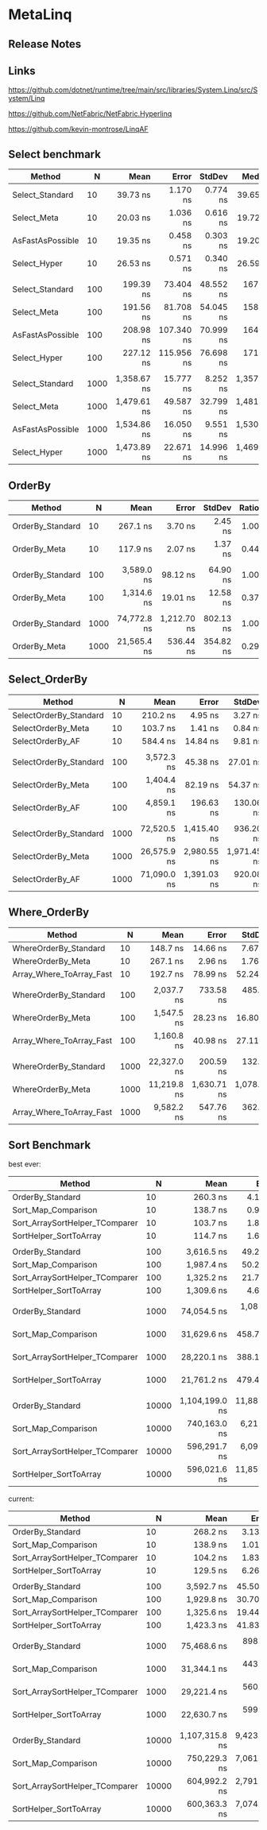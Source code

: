 # MetaLinq


## Release Notes

## Links

https://github.com/dotnet/runtime/tree/main/src/libraries/System.Linq/src/System/Linq

https://github.com/NetFabric/NetFabric.Hyperlinq

https://github.com/kevin-montrose/LinqAF

## Select benchmark

|           Method |    N |        Mean |      Error |    StdDev |      Median | Ratio | RatioSD |  Gen 0 |  Gen 1 | Allocated |
|----------------- |----- |------------:|-----------:|----------:|------------:|------:|--------:|-------:|-------:|----------:|
|  Select_Standard |   10 |    39.73 ns |   1.170 ns |  0.774 ns |    39.65 ns |  1.00 |    0.00 | 0.0178 |      - |     112 B |
|      Select_Meta |   10 |    20.03 ns |   1.036 ns |  0.616 ns |    19.72 ns |  0.51 |    0.02 | 0.0102 |      - |      64 B |
| AsFastAsPossible |   10 |    19.35 ns |   0.458 ns |  0.303 ns |    19.20 ns |  0.49 |    0.01 | 0.0102 |      - |      64 B |
|     Select_Hyper |   10 |    26.53 ns |   0.571 ns |  0.340 ns |    26.59 ns |  0.67 |    0.02 | 0.0102 |      - |      64 B |
|                  |      |             |            |           |             |       |         |        |        |           |
|  Select_Standard |  100 |   199.39 ns |  73.404 ns | 48.552 ns |   167.94 ns |  1.00 |    0.00 | 0.0751 |      - |     472 B |
|      Select_Meta |  100 |   191.56 ns |  81.708 ns | 54.045 ns |   158.97 ns |  0.96 |    0.11 | 0.0675 |      - |     424 B |
| AsFastAsPossible |  100 |   208.98 ns | 107.340 ns | 70.999 ns |   164.30 ns |  1.03 |    0.14 | 0.0675 |      - |     424 B |
|     Select_Hyper |  100 |   227.12 ns | 115.956 ns | 76.698 ns |   171.54 ns |  1.12 |    0.13 | 0.0675 |      - |     424 B |
|                  |      |             |            |           |             |       |         |        |        |           |
|  Select_Standard | 1000 | 1,358.67 ns |  15.777 ns |  8.252 ns | 1,357.85 ns |  1.00 |    0.00 | 0.6485 | 0.0095 |   4,072 B |
|      Select_Meta | 1000 | 1,479.61 ns |  49.587 ns | 32.799 ns | 1,481.94 ns |  1.08 |    0.02 | 0.6409 | 0.0095 |   4,024 B |
| AsFastAsPossible | 1000 | 1,534.86 ns |  16.050 ns |  9.551 ns | 1,530.69 ns |  1.13 |    0.01 | 0.6409 | 0.0095 |   4,024 B |
|     Select_Hyper | 1000 | 1,473.89 ns |  22.671 ns | 14.996 ns | 1,469.46 ns |  1.09 |    0.02 | 0.6390 | 0.0095 |   4,024 B |

## OrderBy

|           Method |    N |        Mean |       Error |    StdDev | Ratio |  Gen 0 |  Gen 1 | Allocated |
|----------------- |----- |------------:|------------:|----------:|------:|-------:|-------:|----------:|
| OrderBy_Standard |   10 |    267.1 ns |     3.70 ns |   2.45 ns |  1.00 | 0.0815 |      - |     512 B |
|     OrderBy_Meta |   10 |    117.9 ns |     2.07 ns |   1.37 ns |  0.44 | 0.0267 |      - |     168 B |
|                  |      |             |             |           |       |        |        |           |
| OrderBy_Standard |  100 |  3,589.0 ns |    98.12 ns |  64.90 ns |  1.00 | 0.4234 |      - |   2,672 B |
|     OrderBy_Meta |  100 |  1,314.6 ns |    19.01 ns |  12.58 ns |  0.37 | 0.1984 |      - |   1,248 B |
|                  |      |             |             |           |       |        |        |           |
| OrderBy_Standard | 1000 | 74,772.8 ns | 1,212.70 ns | 802.13 ns |  1.00 | 3.7842 | 0.2441 |  24,272 B |
|     OrderBy_Meta | 1000 | 21,565.4 ns |   536.44 ns | 354.82 ns |  0.29 | 1.8921 | 0.0610 |  12,048 B |

## Select_OrderBy

|                 Method |    N |        Mean |       Error |      StdDev | Ratio | RatioSD |  Gen 0 |  Gen 1 | Allocated |
|----------------------- |----- |------------:|------------:|------------:|------:|--------:|-------:|-------:|----------:|
| SelectOrderBy_Standard |   10 |    210.2 ns |     4.95 ns |     3.27 ns |  1.00 |    0.00 | 0.0763 |      - |     480 B |
|     SelectOrderBy_Meta |   10 |    103.7 ns |     1.41 ns |     0.84 ns |  0.49 |    0.01 | 0.0305 |      - |     192 B |
|       SelectOrderBy_AF |   10 |    584.4 ns |    14.84 ns |     9.81 ns |  2.78 |    0.08 | 0.1307 |      - |     824 B |
|                        |      |             |             |             |       |         |        |        |           |
| SelectOrderBy_Standard |  100 |  3,572.3 ns |    45.38 ns |    27.01 ns |  1.00 |    0.00 | 0.3052 |      - |   1,920 B |
|     SelectOrderBy_Meta |  100 |  1,404.4 ns |    82.19 ns |    54.37 ns |  0.39 |    0.02 | 0.2022 |      - |   1,272 B |
|       SelectOrderBy_AF |  100 |  4,859.1 ns |   196.63 ns |   130.06 ns |  1.36 |    0.04 | 0.9460 |      - |   5,960 B |
|                        |      |             |             |             |       |         |        |        |           |
| SelectOrderBy_Standard | 1000 | 72,520.5 ns | 1,415.40 ns |   936.20 ns |  1.00 |    0.00 | 2.5635 |      - |  16,320 B |
|     SelectOrderBy_Meta | 1000 | 26,575.9 ns | 2,980.55 ns | 1,971.45 ns |  0.37 |    0.03 | 1.9226 | 0.0305 |  12,072 B |
|       SelectOrderBy_AF | 1000 | 71,090.0 ns | 1,391.03 ns |   920.08 ns |  0.98 |    0.02 | 7.2021 | 0.4883 |  45,544 B |

## Where_OrderBy

|                   Method |    N |        Mean |       Error |      StdDev | Ratio | RatioSD |  Gen 0 |  Gen 1 | Allocated |
|------------------------- |----- |------------:|------------:|------------:|------:|--------:|-------:|-------:|----------:|
|    WhereOrderBy_Standard |   10 |    148.7 ns |    14.66 ns |     7.67 ns |  1.00 |    0.00 | 0.0675 |      - |     424 B |
|        WhereOrderBy_Meta |   10 |    267.1 ns |     2.96 ns |     1.76 ns |  1.80 |    0.09 | 0.0229 |      - |     144 B |
| Array_Where_ToArray_Fast |   10 |    192.7 ns |    78.99 ns |    52.24 ns |  1.15 |    0.15 | 0.0229 |      - |     144 B |
|                          |      |             |             |             |       |         |        |        |           |
|    WhereOrderBy_Standard |  100 |  2,037.7 ns |   733.58 ns |   485.22 ns |  1.00 |    0.00 | 0.3071 |      - |   1,936 B |
|        WhereOrderBy_Meta |  100 |  1,547.5 ns |    28.23 ns |    16.80 ns |  0.82 |    0.17 | 0.1564 |      - |     992 B |
| Array_Where_ToArray_Fast |  100 |  1,160.8 ns |    40.98 ns |    27.11 ns |  0.60 |    0.14 | 0.1564 |      - |     992 B |
|                          |      |             |             |             |       |         |        |        |           |
|    WhereOrderBy_Standard | 1000 | 22,327.0 ns |   200.59 ns |   132.68 ns |  1.00 |    0.00 | 2.0752 | 0.0305 |  13,040 B |
|        WhereOrderBy_Meta | 1000 | 11,219.8 ns | 1,630.71 ns | 1,078.61 ns |  0.50 |    0.05 | 1.3275 | 0.0153 |   8,352 B |
| Array_Where_ToArray_Fast | 1000 |  9,582.2 ns |   547.76 ns |   362.31 ns |  0.43 |    0.02 | 1.3275 | 0.0153 |   8,352 B |

## Sort Benchmark

best ever:

|                         Method |     N |           Mean |        Error |      StdDev | Ratio |   Gen 0 |  Gen 1 | Allocated |
|------------------------------- |------ |---------------:|-------------:|------------:|------:|--------:|-------:|----------:|
|               OrderBy_Standard |    10 |       260.3 ns |      4.12 ns |     2.72 ns |  1.00 |  0.0815 |      - |     512 B |
|            Sort_Map_Comparison |    10 |       138.7 ns |      0.94 ns |     0.56 ns |  0.53 |  0.0508 |      - |     320 B |
| Sort_ArraySortHelper_TComparer |    10 |       103.7 ns |      1.89 ns |     1.25 ns |  0.40 |  0.0370 |      - |     232 B |
|         SortHelper_SortToArray |    10 |       114.7 ns |      1.61 ns |     0.96 ns |  0.44 |  0.0267 |      - |     168 B |
|                                |       |                |              |             |       |         |        |           |
|               OrderBy_Standard |   100 |     3,616.5 ns |     49.29 ns |    32.60 ns |  1.00 |  0.4234 |      - |   2,672 B |
|            Sort_Map_Comparison |   100 |     1,987.4 ns |     50.26 ns |    33.24 ns |  0.55 |  0.2785 |      - |   1,760 B |
| Sort_ArraySortHelper_TComparer |   100 |     1,325.2 ns |     21.74 ns |    14.38 ns |  0.37 |  0.2651 |      - |   1,672 B |
|         SortHelper_SortToArray |   100 |     1,309.6 ns |      4.67 ns |     3.09 ns |  0.36 |  0.1984 |      - |   1,248 B |
|                                |       |                |              |             |       |         |        |           |
|               OrderBy_Standard |  1000 |    74,054.5 ns |  1,085.86 ns |   718.23 ns |  1.00 |  3.7842 | 0.1221 |  24,272 B |
|            Sort_Map_Comparison |  1000 |    31,629.6 ns |    458.76 ns |   303.44 ns |  0.43 |  2.5635 |      - |  16,160 B |
| Sort_ArraySortHelper_TComparer |  1000 |    28,220.1 ns |    388.15 ns |   256.74 ns |  0.38 |  2.5330 |      - |  16,072 B |
|         SortHelper_SortToArray |  1000 |    21,761.2 ns |    479.44 ns |   285.31 ns |  0.29 |  1.8921 |      - |  12,048 B |
|                                |       |                |              |             |       |         |        |           |
|               OrderBy_Standard | 10000 | 1,104,199.0 ns | 11,887.10 ns | 7,862.58 ns |  1.00 | 37.1094 | 7.8125 | 240,274 B |
|            Sort_Map_Comparison | 10000 |   740,163.0 ns |  6,211.65 ns | 3,696.45 ns |  0.67 | 25.3906 | 2.9297 | 160,160 B |
| Sort_ArraySortHelper_TComparer | 10000 |   596,291.7 ns |  6,093.82 ns | 3,626.33 ns |  0.54 | 24.4141 | 0.9766 | 160,072 B |
|         SortHelper_SortToArray | 10000 |   596,021.6 ns | 11,859.12 ns | 7,844.08 ns |  0.54 | 18.5547 |      - | 120,049 B |

current:

|                         Method |     N |           Mean |       Error |      StdDev | Ratio | RatioSD |   Gen 0 |  Gen 1 | Allocated |
|------------------------------- |------ |---------------:|------------:|------------:|------:|--------:|--------:|-------:|----------:|
|               OrderBy_Standard |    10 |       268.2 ns |     3.13 ns |     2.07 ns |  1.00 |    0.00 |  0.0815 |      - |     512 B |
|            Sort_Map_Comparison |    10 |       138.9 ns |     1.01 ns |     0.67 ns |  0.52 |    0.00 |  0.0508 |      - |     320 B |
| Sort_ArraySortHelper_TComparer |    10 |       104.2 ns |     1.83 ns |     1.21 ns |  0.39 |    0.01 |  0.0370 |      - |     232 B |
|         SortHelper_SortToArray |    10 |       129.5 ns |     6.26 ns |     4.14 ns |  0.48 |    0.02 |  0.0267 |      - |     168 B |
|                                |       |                |             |             |       |         |         |        |           |
|               OrderBy_Standard |   100 |     3,592.7 ns |    45.50 ns |    30.09 ns |  1.00 |    0.00 |  0.4234 |      - |   2,672 B |
|            Sort_Map_Comparison |   100 |     1,929.8 ns |    30.70 ns |    20.31 ns |  0.54 |    0.00 |  0.2785 |      - |   1,760 B |
| Sort_ArraySortHelper_TComparer |   100 |     1,325.6 ns |    19.44 ns |    11.57 ns |  0.37 |    0.00 |  0.2651 |      - |   1,672 B |
|         SortHelper_SortToArray |   100 |     1,423.3 ns |    41.83 ns |    21.88 ns |  0.40 |    0.01 |  0.1984 |      - |   1,248 B |
|                                |       |                |             |             |       |         |         |        |           |
|               OrderBy_Standard |  1000 |    75,468.6 ns |   898.19 ns |   534.50 ns |  1.00 |    0.00 |  3.7842 | 0.1221 |  24,272 B |
|            Sort_Map_Comparison |  1000 |    31,344.1 ns |   443.16 ns |   231.78 ns |  0.41 |    0.01 |  2.5635 |      - |  16,160 B |
| Sort_ArraySortHelper_TComparer |  1000 |    29,221.4 ns |   560.18 ns |   333.35 ns |  0.39 |    0.00 |  2.5330 |      - |  16,072 B |
|         SortHelper_SortToArray |  1000 |    22,630.7 ns |   599.60 ns |   396.60 ns |  0.30 |    0.01 |  1.8921 |      - |  12,048 B |
|                                |       |                |             |             |       |         |         |        |           |
|               OrderBy_Standard | 10000 | 1,107,315.8 ns | 9,423.15 ns | 5,607.56 ns |  1.00 |    0.00 | 37.1094 | 7.8125 | 240,273 B |
|            Sort_Map_Comparison | 10000 |   750,229.3 ns | 7,061.38 ns | 4,670.67 ns |  0.68 |    0.00 | 25.3906 | 2.9297 | 160,160 B |
| Sort_ArraySortHelper_TComparer | 10000 |   604,992.2 ns | 2,791.36 ns | 1,661.09 ns |  0.55 |    0.00 | 24.4141 | 0.9766 | 160,072 B |
|         SortHelper_SortToArray | 10000 |   600,363.3 ns | 7,074.10 ns | 4,679.08 ns |  0.54 |    0.00 | 18.5547 |      - | 120,049 B |